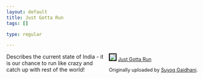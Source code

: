 ```yaml
--- 
layout: default
title: Just Gotta Run
tags: []

type: regular

---
```

<div style="float: right; margin-left: 10px; margin-bottom: 10px"><a title="photo sharing" href="http://www.flickr.com/photos/suyog/91083874/"><img style="border: 2px solid #000000" src="http://static.flickr.com/28/91083874_1d452624b1_m.jpg" /></a>

<span style="font-size: 0.9em; margin-top: 0px">
<a href="http://www.flickr.com/photos/suyog/91083874/">Just Gotta Run</a>

Originally uploaded by <a href="http://www.flickr.com/people/suyog/">Suyog Gaidhani</a>.
</span></div>
Describes the current state of India - it is our chance to run like crazy and catch up with rest of the world!<br clear="all" />
